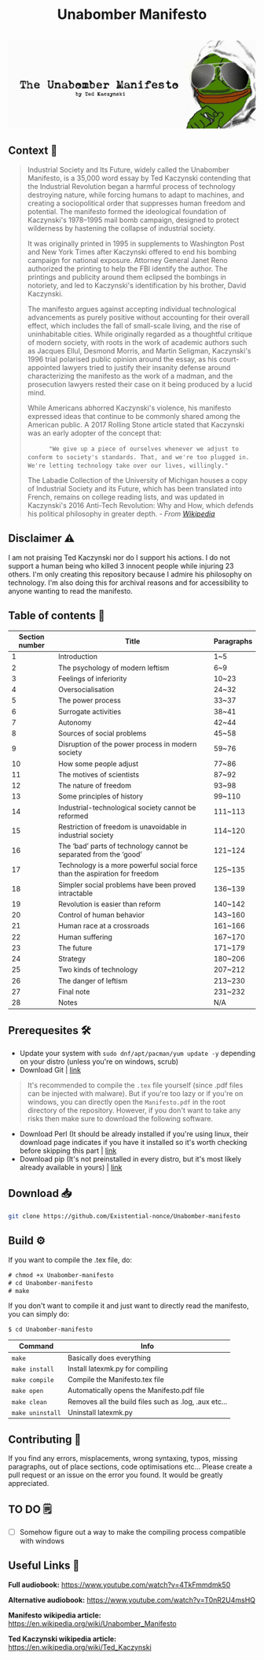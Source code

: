 <div align="center">
    <h1>Unabomber Manifesto</h1>
    <br>
    <img src="assets/banners/mainbanner.jpg">
    <br>
</div>

## Context 📑
>Industrial Society and Its Future, widely called the Unabomber Manifesto, is a 35,000 word essay by Ted Kaczynski contending that the Industrial Revolution began a harmful process of technology destroying nature, while forcing humans to adapt to machines, and creating a sociopolitical order that suppresses human freedom and potential. The manifesto formed the ideological foundation of Kaczynski's 1978–1995 mail bomb campaign, designed to protect wilderness by hastening the collapse of industrial society.
> 
>It was originally printed in 1995 in supplements to Washington Post and New York Times after Kaczynski offered to end his bombing campaign for national exposure. Attorney General Janet Reno authorized the printing to help the FBI identify the author. The printings and publicity around them eclipsed the bombings in notoriety, and led to Kaczynski's identification by his brother, David Kaczynski.
>
>The manifesto argues against accepting individual technological advancements as purely positive without accounting for their overall effect, which includes the fall of small-scale living, and the rise of uninhabitable cities. While originally regarded as a thoughtful critique of modern society, with roots in the work of academic authors such as Jacques Ellul, Desmond Morris, and Martin Seligman, Kaczynski's 1996 trial polarised public opinion around the essay, as his court-appointed lawyers tried to justify their insanity defense around characterizing the manifesto as the work of a madman, and the prosecution lawyers rested their case on it being produced by a lucid mind.
> 
>While Americans abhorred Kaczynski's violence, his manifesto expressed ideas that continue to be commonly shared among the American public. A 2017 Rolling Stone article stated that Kaczynski was an early adopter of the concept that:
>
>```      "We give up a piece of ourselves whenever we adjust to conform to society's standards. That, and we're too plugged in. We're letting technology take over our lives, willingly."```
> 
>The Labadie Collection of the University of Michigan houses a copy of Industrial Society and its Future, which has been translated into French, remains on college reading lists, and was updated in Kaczynski's 2016 Anti-Tech Revolution: Why and How, which defends his political philosophy in greater depth.
\- *From [Wikipedia](https://en.wikipedia.org/wiki/Unabomber_Manifesto)*

## Disclaimer ⚠️
I am not praising Ted Kaczynski nor do I support his actions. I do not support a human being who killed 3 innocent people while injuring 23 others. I'm only creating this repository because I admire his philosophy on technology. I'm also doing this for archival reasons and for accessibility to anyone wanting to read the manifesto.

## Table of contents 📖

| Section number | Title | Paragraphs |
| --- | --- | --- |
| 1 | Introduction | 1~5 |
| 2 | The psychology of modern leftism | 6~9 |
| 3 | Feelings of inferiority | 10~23 |
| 4 | Oversocialisation | 24~32 |
| 5 | The power process | 33~37 |
| 6 | Surrogate activities | 38~41 |
| 7 | Autonomy | 42~44 |
| 8 | Sources of social problems | 45~58 |
| 9 | Disruption of the power process in modern society | 59~76 |
| 10 | How some people adjust | 77~86 |
| 11 | The motives of scientists | 87~92 |
| 12 | The nature of freedom | 93~98 |
| 13 | Some principles of history | 99~110 |
| 14 | Industrial-technological society cannot be reformed | 111~113 |
| 15 | Restriction of freedom is unavoidable in industrial society| 114~120 |
| 16 | The ‘bad’ parts of technology cannot be separated from the ‘good’ | 121~124 |
| 17 | Technology is a more powerful social force than the aspiration for freedom | 125~135 |
| 18 | Simpler social problems have been proved intractable | 136~139 |
| 19 | Revolution is easier than reform | 140~142 |
| 20 | Control of human behavior | 143~160 |
| 21 | Human race at a crossroads | 161~166 |
| 22 | Human suffering | 167~170 |
| 23 | The future | 171~179 |
| 24 | Strategy | 180~206 |
| 25 | Two kinds of technology | 207~212 |
| 26 | The danger of leftism | 213~230 |
| 27 | Final note | 231~232 |
| 28 | Notes | N/A |


## Prerequesites 🛠️
- Update your system with `sudo dnf/apt/pacman/yum update -y` depending on your distro (unless you're on windows, scrub)
- Download Git | [link](https://git-scm.com/downloads)

> It's recommended to compile the `.tex` file yourself (since .pdf files can be injected with malware). But if you're too lazy or if you're on windows, you can directly open the `Manifesto.pdf` in the root directory of the repository. However, if you don't want to take any risks then make sure to download the following software.

- Download Perl (It should be already installed if you're using linux, their download page indicates if you have it installed so it's worth checking before skipping this part | [link](https://www.perl.org/get.html)
- Download pip (It's not preinstalled in every distro, but it's most likely already available in yours) | [link](https://www.tecmint.com/install-pip-in-linux/)


## Download 📥
```bash
git clone https://github.com/Existential-nonce/Unabomber-manifesto
```


## Build ⚙️

If you want to compile the .tex file, do:
```
# chmod +x Unabomber-manifesto
# cd Unabomber-manifesto
# make
```

If you don't want to compile it and just want to directly read the manifesto, you can simply do:
```
$ cd Unabomber-manifesto
```


| Command | Info |
|---|---|
| `make` | Basically does everything |
| `make install` | Install latexmk.py for compiling |
| `make compile` | Compile the Manifesto.tex file |
| `make open` | Automatically opens the Manifesto.pdf file |
| `make clean` | Removes all the build files such as .log, .aux etc... |
| `make uninstall` | Uninstall latexmk.py |


## Contributing 🤝
If you find any errors, misplacements, wrong syntaxing, typos, missing paragraphs, out of place sections, code optimisations etc... Please create a pull request or an issue on the error you found. It would be greatly appreciated.


## TO DO 🗒️
- [ ] Somehow figure out a way to make the compiling process compatible with windows


## Useful Links 🔗

**Full audiobook:** https://www.youtube.com/watch?v=4TkFmmdmk50

**Alternative audiobook:** https://www.youtube.com/watch?v=T0nR2U4msHQ

**Manifesto wikipedia article:** https://en.wikipedia.org/wiki/Unabomber_Manifesto

**Ted Kaczynski wikipedia article:** https://en.wikipedia.org/wiki/Ted_Kaczynski
